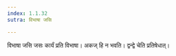 ```yaml
---
index: 1.1.32
sutra: विभाषा जसि

---
```

विभाषा जसि जसः कार्यं प्रति विभाषा। अकज् हि न भवति। द्वन्द्वे चेति प्रतिषेधात्।